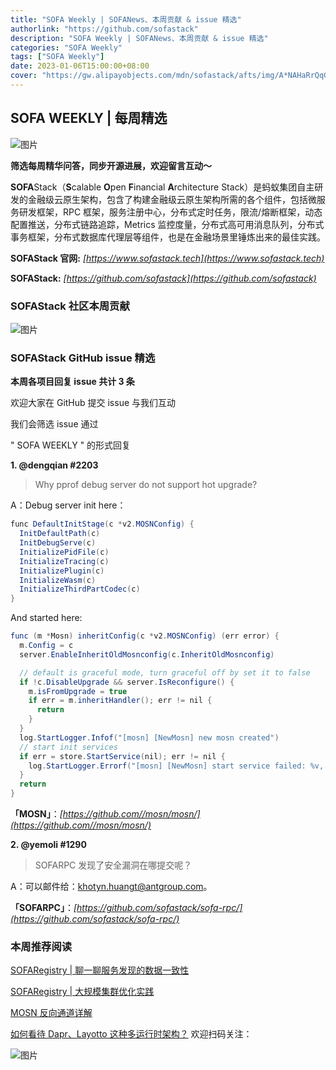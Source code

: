 ```yaml
---
title: "SOFA Weekly | SOFANews、本周贡献 & issue 精选"
authorlink: "https://github.com/sofastack"
description: "SOFA Weekly | SOFANews、本周贡献 & issue 精选"
categories: "SOFA Weekly"
tags: ["SOFA Weekly"]
date: 2023-01-06T15:00:00+08:00
cover: "https://gw.alipayobjects.com/mdn/sofastack/afts/img/A*NAHaRrQqGzAAAAAAAAAAAAAAARQnAQ"
---
```


## SOFA WEEKLY | 每周精选

![图片](https://p3-juejin.byteimg.com/tos-cn-i-k3u1fbpfcp/1e08fca65f7643c783d33f590bb41d5a~tplv-k3u1fbpfcp-zoom-1.image)

**筛选每周精华问答，同步开源进展，欢迎留言互动～**

**SOFA**Stack（**S**calable **O**pen **F**inancial **A**rchitecture Stack）是蚂蚁集团自主研发的金融级云原生架构，包含了构建金融级云原生架构所需的各个组件，包括微服务研发框架，RPC 框架，服务注册中心，分布式定时任务，限流/熔断框架，动态配置推送，分布式链路追踪，Metrics 监控度量，分布式高可用消息队列，分布式事务框架，分布式数据库代理层等组件，也是在金融场景里锤炼出来的最佳实践。

**SOFAStack 官网:** *[https://www.sofastack.tech](https://www.sofastack.tech)*

**SOFAStack:** *[https://github.com/sofastack](https://github.com/sofastack)*

### SOFAStack 社区本周贡献

![图片](https://mdn.alipayobjects.com/huamei_soxoym/afts/img/A*UIbfRpBphOwAAAAAAAAAAAAADrGAAQ/original)

### SOFAStack GitHub issue 精选

**本周各项目回复 issue 共计 3 条**

欢迎大家在 GitHub 提交 issue 与我们互动

我们会筛选 issue 通过 

" SOFA WEEKLY " 的形式回复

**1. @dengqian #2203**

>Why pprof debug server do not support hot upgrade?

A：Debug server init here：

```Java
func DefaultInitStage(c *v2.MOSNConfig) {
  InitDefaultPath(c)
  InitDebugServe(c)
  InitializePidFile(c)
  InitializeTracing(c)
  InitializePlugin(c)
  InitializeWasm(c)
  InitializeThirdPartCodec(c)
}
```

And started here:

```Java
func (m *Mosn) inheritConfig(c *v2.MOSNConfig) (err error) {
  m.Config = c
  server.EnableInheritOldMosnconfig(c.InheritOldMosnconfig)

  // default is graceful mode, turn graceful off by set it to false
  if !c.DisableUpgrade && server.IsReconfigure() {
    m.isFromUpgrade = true
    if err = m.inheritHandler(); err != nil {
      return
    }
  }
  log.StartLogger.Infof("[mosn] [NewMosn] new mosn created")
  // start init services
  if err = store.StartService(nil); err != nil {
    log.StartLogger.Errorf("[mosn] [NewMosn] start service failed: %v, exit", err)
  }
  return
}
```

**「MOSN」**：*[https://github.com//mosn/mosn/](https://github.com//mosn/mosn/)*

**2. @yemoli #1290** 

>SOFARPC 发现了安全漏洞在哪提交呢？

A：可以邮件给：[khotyn.huangt@antgroup.com](khotyn.huangt@antgroup.com)。

**「SOFARPC」**：*[https://github.com/sofastack/sofa-rpc/](https://github.com/sofastack/sofa-rpc/)*

### 本周推荐阅读

[SOFARegistry | 聊一聊服务发现的数据一致性](https://mp.weixin.qq.com/s?__biz=MzUzMzU5Mjc1Nw==&mid=2247520348&idx=1&sn=459c9262761bd719a028c8ea27f56591&chksm=faa37f86cdd4f690cefbcb8564ab79b327512e409ada02870561ece96c6fc07c050fdc3b7f66&scene=21)

[SOFARegistry | 大规模集群优化实践](https://mp.weixin.qq.com/s?__biz=MzUzMzU5Mjc1Nw==&mid=2247517005&idx=1&sn=685cea90982f8ecec5ffc56880d63175&chksm=faa36c97cdd4e58163830407bd827838f6ecb0a5b0e22130b507141fe9a24b2e645666fc0571&scene=21)

[MOSN 反向通道详解](https://mp.weixin.qq.com/s?__biz=MzUzMzU5Mjc1Nw==&mid=2247513902&idx=1&sn=be00c5af2e9775a4039430bf187e16f4&chksm=faa358f4cdd4d1e23d7e9c93b4a94d6e6c377f51eb5e96b6dd5f74b840e48ebd3f518c4bf80a&scene=21)

[如何看待 Dapr、Layotto 这种多运行时架构？](https://mp.weixin.qq.com/s?__biz=MzUzMzU5Mjc1Nw==&mid=2247510516&idx=1&sn=eff21915cd0ac1a8c8e3f126b549a605&chksm=faa3462ecdd4cf38ab6ab0c7201902fb53d54cea4865f9b7d7cdcdc7eaa00cf354d8b05e5393&scene=21)
欢迎扫码关注：

![图片](https://p3-juejin.byteimg.com/tos-cn-i-k3u1fbpfcp/e19d0a6d7f734ad6a585cde82ae4f3bf~tplv-k3u1fbpfcp-zoom-1.image)
